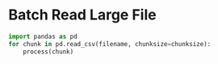 # Batch Read Large File 

```py 
import pandas as pd 
for chunk in pd.read_csv(filename, chunksize=chunksize):
    process(chunk)
```